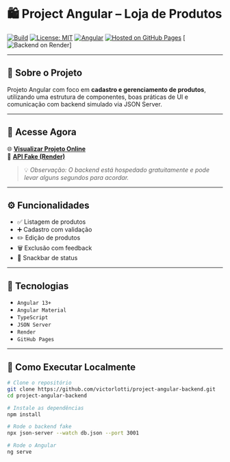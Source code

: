 # 🛍️ Project Angular – Loja de Produtos

[![Build](https://img.shields.io/badge/build-passing-brightgreen?style=flat-square)](https://github.com/victorlotti/project-angular-backend)
[![License: MIT](https://img.shields.io/badge/license-MIT-blue.svg?style=flat-square)](https://opensource.org/licenses/MIT)
[![Angular](https://img.shields.io/badge/Angular-13-red?logo=angular&logoColor=white&style=flat-square)](https://angular.io/)
[![Hosted on GitHub Pages](https://img.shields.io/badge/frontend-GitHub%20Pages-blue?style=flat-square&logo=github)](https://seu-link-do-github-pages)
[![Backend on Render](https://img.shields.io/badge/backend-Render-%23704DD5?style=flat-square&logo=render)]

---

## 🧾 Sobre o Projeto

Projeto Angular com foco em **cadastro e gerenciamento de produtos**, utilizando uma estrutura de componentes, boas práticas de UI e comunicação com backend simulado via JSON Server.

---

## 🔗 Acesse Agora

🌐 [**Visualizar Projeto Online**](https://victorlotti.github.io/project-angular/)  
📡 [**API Fake (Render)**](https://project-angular-backend.onrender.com/products)

> 💡 *Observação: O backend está hospedado gratuitamente e pode levar alguns segundos para acordar.*

---

## ⚙️ Funcionalidades

- ✅ Listagem de produtos
- ➕ Cadastro com validação
- ✏️ Edição de produtos
- 🗑️ Exclusão com feedback
- 🧠 Snackbar de status
---

## 🧰 Tecnologias

- `Angular 13+`
- `Angular Material`
- `TypeScript`
- `JSON Server`
- `Render`
- `GitHub Pages`

---

## 🚀 Como Executar Localmente

```bash
# Clone o repositório
git clone https://github.com/victorlotti/project-angular-backend.git
cd project-angular-backend

# Instale as dependências
npm install

# Rode o backend fake
npx json-server --watch db.json --port 3001

# Rode o Angular
ng serve
